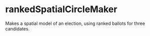 # rankedSpatialCircleMaker
Makes a spatial model of an election, using ranked ballots for three candidates.
